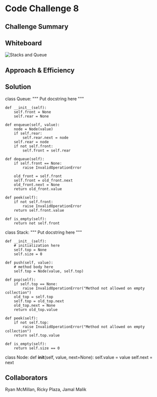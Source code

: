 # Code Challenge 8

## Challenge Summary



## Whiteboard

![Stacks and Queue](CodeChallenge10.jpg)

## Approach & Efficiency


## Solution

class Queue:
    """
    Put docstring here
    """

    def __init__(self):
        self.front = None
        self.rear = None

    def enqueue(self, value):
        node = Node(value)
        if self.rear:
            self.rear.next = node
        self.rear = node
        if not self.front:
            self.front = self.rear

    def dequeue(self):
        if self.front == None:
            raise InvalidOperationError

        old_front = self.front
        self.front = old_front.next
        old_front.next = None
        return old_front.value

    def peek(self):
        if not self.front:
            raise InvalidOperationError
        return self.front.value

    def is_empty(self):
        return not self.front

class Stack:
    """
    Put docstring here
    """

    def __init__(self):
        # initialization here
        self.top = None
        self.size = 0

    def push(self, value):
        # method body here
        self.top = Node(value, self.top)

    def pop(self):
        if self.top == None:
            raise InvalidOperationError("Method not allowed on empty collection")
        old_top = self.top
        self.top = old_top.next
        old_top.next = None
        return old_top.value

    def peek(self):
        if not self.top:
            raise InvalidOperationError("Method not allowed on empty collection")
        return self.top.value

    def is_empty(self):
        return self.size == 0

class Node:
    def __init__(self, value, next=None):
        self.value = value
        self.next = next

## Collaborators
Ryan McMillan, Ricky Plaza, Jamal Malik